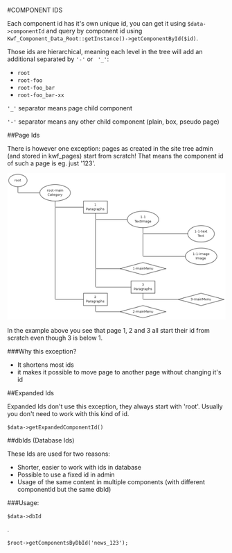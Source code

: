 #COMPONENT IDS

Each component id has it's own unique id, you can get it using `$data->componentId` and query by component id using 
`Kwf_Component_Data_Root::getInstance()->getComponentById($id)`.

Those ids are hierarchical, meaning each level in the tree will add an additional separated by `'-'` or ` '_'`:

* `root`
* `root-foo`
* `root-foo_bar`
* `root-foo_bar-xx`

`'_'` separator means page child component

`'-'` separator means any other child component (plain, box, pseudo page)

##Page Ids

There is however one exception: pages as created in the site tree admin (and stored in kwf_pages) start from scratch! 
That means the component id of such a page is eg. just '123'.

![Screenshot](../img/navigation-graph.png)

In the example above you see that page 1, 2 and 3 all start their id from scratch even though 3 is below 1.

###Why this exception?

* It shortens most ids
* it makes it possible to move page to another page without changing it's id


##Expanded Ids

Expanded Ids don't use this exception, they always start with 'root'. Usually you don't need to work with this kind of id.

    $data->getExpandedComponentId()
    
##dbIds (Database Ids)

These Ids are used for two reasons:

* Shorter, easier to work with ids in database
* Possible to use a fixed id in admin
* Usage of the same content in multiple components (with different componentId but the same dbId)

###Usage:

    $data->dbId

.

    $root->getComponentsByDbId('news_123'); 
